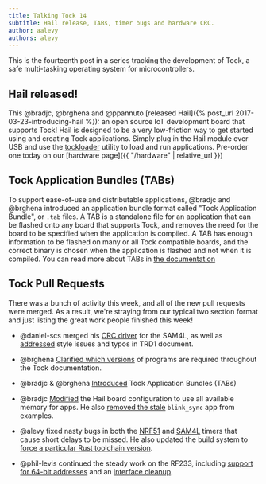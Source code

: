 ```yaml
---
title: Talking Tock 14
subtitle: Hail release, TABs, timer bugs and hardware CRC.
author: aalevy
authors: alevy
---
```


This is the fourteenth post in a series tracking the development of Tock, a
safe multi-tasking operating system for microcontrollers.

## Hail released!

This @bradjc, @brghena and @ppannuto [released Hail]({% post_url
2017-03-23-introducing-hail %}): an open source IoT development board that
supports Tock! Hail is designed to be a very low-friction way to get started
using and creating Tock applications. Simply plug in the Hail module over USB
and use the [tockloader](https://github.com/helena-project/tockloader) utility
to load and run applications. Pre-order one today on our [hardware page]({{
  "/hardware" | relative_url }})

## Tock Application Bundles (TABs)

To support ease-of-use and distributable applications, @bradjc and @brghena
introduced an application bundle format called "Tock Application Bundle", or
`.tab` files. A TAB is a standalone file for an application that can be flashed
onto any board that supports Tock, and removes the need for the board to be
specified when the application is compiled. A TAB has enough information to be
flashed on many or all Tock compatible boards, and the correct binary is chosen
when the application is flashed and not when it is compiled. You can read more
about TABs in [the
documentation](https://github.com/helena-project/tock/blob/master/doc/Compilation.md#tock-application-bundle)

## Tock Pull Requests

There was a bunch of activity this week, and all of the new pull requests were
merged. As a result, we're straying from our typical two section format and
just listing the great work people finished this week!

  * @daniel-scs merged his [CRC driver](https://github.com/helena-project/tock/pull/303) for the SAM4L, as well as [addressed](https://github.com/helena-project/tock/pull/313) style
    issues and typos in TRD1 document.

  * @brghena [Clarified which versions](https://github.com/helena-project/tock/pull/336)
    of programs are required throughout the Tock documentation.

  * @bradjc & @brghena [Introduced](https://github.com/helena-project/tock/pull/325)
    Tock Application Bundles (TABs)

  * @bradjc [Modified](https://github.com/helena-project/tock/pull/332) the
    Hail board configuration to use all available memory for apps. He also
    [removed the stale](https://github.com/helena-project/tock/pull/324)
    `blink_sync` app from examples.

  * @alevy fixed nasty bugs in both the
    [NRF51](https://github.com/helena-project/tock/pull/334) and
    [SAM4L](https://github.com/helena-project/tock/pull/333) timers that cause
    short delays to be missed. He also updated the build system to
    [force a particular Rust toolchain version](https://github.com/helena-project/tock/pull/322).

  * @phil-levis continued the steady work on the RF233, including
    [support for 64-bit addresses](https://github.com/helena-project/tock/pull/323) and an
    [interface cleanup](https://github.com/helena-project/tock/pull/317).

